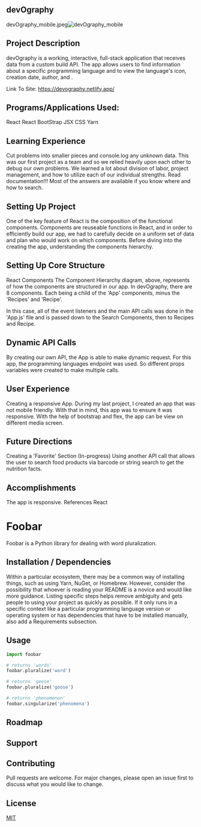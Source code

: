 ## devOgraphy
devOgraphy_mobile.jpeg![devOgraphy_mobile](https://user-images.githubusercontent.com/65795477/125980378-26c0e672-d7a1-4ea6-8fff-702595eec637.jpeg)



## Project Description
devOgraphy is a working, interactive, full-stack application that receives data from a custom build API. The app allows users to find information about a specific programming language and to view the language's icon, creation date, author, and .

Link To Site: https://devography.netlify.app/

## Programs/Applications Used:
React
React BootStrap
JSX
CSS
Yarn

## Learning Experience
Cut problems into smaller pieces and console.log any unknown data. This was our first project as a team and so we relied heavily upon each other to debug our own problems. We learned a lot about division of labor, project management, and how to utilize each of our individual strengths. Read documentation!!! Most of the answers are available if you know where and how to search.

## Setting Up Project
One of the key feature of React is the composition of the functional components. Components are reuseable functions in React, and in order to efficiently build our app, we had to carefully decide on a uniform set of data and plan who would work on which components. Before diving into the creating the app, understanding the components hierarchy.


## Setting Up Core Structure
React Components
The Component Hierarchy diagram, above, represents of how the components are structured in our app. In devOgraphy, there are 8 components. Each being a child of the 'App' components, minus the 'Recipes' and 'Recipe'.

In this case, all of the event listeners and the main API calls was done in the 'App.js' file and is passed down to the Search Components, then to Recipes and Recipe.

## Dynamic API Calls
By creating our own API, the App is able to make dynamic request. For this app, the programming languages endpoint was used. So different props variables were created to make multiple calls.

## User Experience
Creating a responsive App. During my last project, I created an app that was not mobile friendly. With that in mind, this app was to ensure it was responsive. With the help of bootstrap and flex, the app can be view on different media screen.


## Future Directions
Creating a 'Favorite' Section (In-progress)
Using another API call that allows the user to search food products via barcode or string search to get the nutrition facts.

## Accomplishments
The app is responsive.
References
React

# Foobar

Foobar is a Python library for dealing with word pluralization.

## Installation / Dependencies

Within a particular ecosystem, there may be a common way of installing things, such as using Yarn, NuGet, or Homebrew. However, consider the possibility that whoever is reading your README is a novice and would like more guidance. Listing specific steps helps remove ambiguity and gets people to using your project as quickly as possible. If it only runs in a specific context like a particular programming language version or operating system or has dependencies that have to be installed manually, also add a Requirements subsection.

## Usage

```python
import foobar

# returns 'words'
foobar.pluralize('word')

# returns 'geese'
foobar.pluralize('goose')

# returns 'phenomenon'
foobar.singularize('phenomena')

```
## Roadmap


## Support


## Contributing
Pull requests are welcome. For major changes, please open an issue first to discuss what you would like to change.



## License
[MIT](https://choosealicense.com/licenses/mit/)
